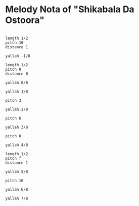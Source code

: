 # Melody Nota of "Shikabala Da Ostoora"

```scenario oscilla

length 1/2
pitch 10
distance 1

yallah -1/8

length 1/2
pitch 0
distance 0

yallah 0/8

yallah 1/8

pitch 3

yallah 2/8

pitch 6

yallah 3/8

pitch 0

yallah 4/8

length 1/2
pitch f
distance 1

yallah 5/8

pitch 10

yallah 6/8

yallah 7/8

```
